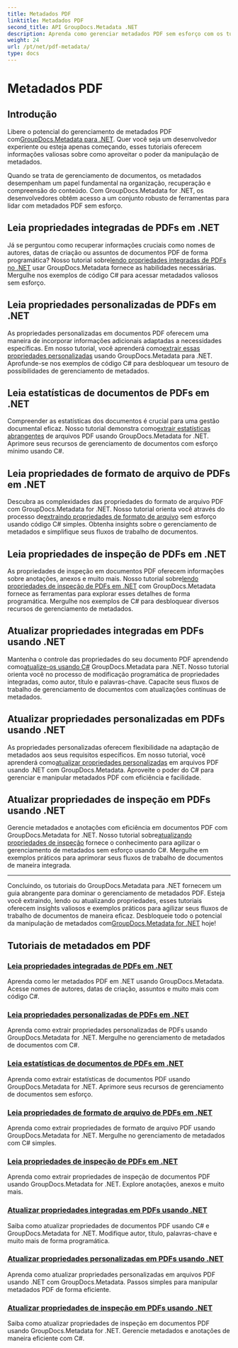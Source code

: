 ```yaml
---
title: Metadados PDF
linktitle: Metadados PDF
second_title: API GroupDocs.Metadata .NET
description: Aprenda como gerenciar metadados PDF sem esforço com os tutoriais do GroupDocs.Metadata for .NET. Acesse propriedades integradas e personalizadas com código C#.
weight: 24
url: /pt/net/pdf-metadata/
type: docs
---
```

# Metadados PDF

## Introdução

 Libere o potencial do gerenciamento de metadados PDF com[GroupDocs.Metadata para .NET](https://www.groupdocs.com/products/metadata/net). Quer você seja um desenvolvedor experiente ou esteja apenas começando, esses tutoriais oferecem informações valiosas sobre como aproveitar o poder da manipulação de metadados.

Quando se trata de gerenciamento de documentos, os metadados desempenham um papel fundamental na organização, recuperação e compreensão do conteúdo. Com GroupDocs.Metadata for .NET, os desenvolvedores obtêm acesso a um conjunto robusto de ferramentas para lidar com metadados PDF sem esforço.

## Leia propriedades integradas de PDFs em .NET

 Já se perguntou como recuperar informações cruciais como nomes de autores, datas de criação ou assuntos de documentos PDF de forma programática? Nosso tutorial sobre[lendo propriedades integradas de PDFs no .NET](./read-built-in-properties-pdfs/) usar GroupDocs.Metadata fornece as habilidades necessárias. Mergulhe nos exemplos de código C# para acessar metadados valiosos sem esforço.


## Leia propriedades personalizadas de PDFs em .NET

 As propriedades personalizadas em documentos PDF oferecem uma maneira de incorporar informações adicionais adaptadas a necessidades específicas. Em nosso tutorial, você aprenderá como[extrair essas propriedades personalizadas](./read-custom-properties-pdfs/) usando GroupDocs.Metadata para .NET. Aprofunde-se nos exemplos de código C# para desbloquear um tesouro de possibilidades de gerenciamento de metadados.


## Leia estatísticas de documentos de PDFs em .NET

 Compreender as estatísticas dos documentos é crucial para uma gestão documental eficaz. Nosso tutorial demonstra como[extrair estatísticas abrangentes](./read-document-statistics-pdfs/) de arquivos PDF usando GroupDocs.Metadata for .NET. Aprimore seus recursos de gerenciamento de documentos com esforço mínimo usando C#.

## Leia propriedades de formato de arquivo de PDFs em .NET

Descubra as complexidades das propriedades do formato de arquivo PDF com GroupDocs.Metadata for .NET. Nosso tutorial orienta você através do processo de[extraindo propriedades de formato de arquivo](./read-file-format-properties-pdfs/) sem esforço usando código C# simples. Obtenha insights sobre o gerenciamento de metadados e simplifique seus fluxos de trabalho de documentos.

## Leia propriedades de inspeção de PDFs em .NET

 As propriedades de inspeção em documentos PDF oferecem informações sobre anotações, anexos e muito mais. Nosso tutorial sobre[lendo propriedades de inspeção de PDFs em .NET](./read-inspection-properties-pdfs/) com GroupDocs.Metadata fornece as ferramentas para explorar esses detalhes de forma programática. Mergulhe nos exemplos de C# para desbloquear diversos recursos de gerenciamento de metadados.

## Atualizar propriedades integradas em PDFs usando .NET

 Mantenha o controle das propriedades do seu documento PDF aprendendo como[atualize-os usando C#](./update-built-in-properties-pdfs/) GroupDocs.Metadata para .NET. Nosso tutorial orienta você no processo de modificação programática de propriedades integradas, como autor, título e palavras-chave. Capacite seus fluxos de trabalho de gerenciamento de documentos com atualizações contínuas de metadados.

## Atualizar propriedades personalizadas em PDFs usando .NET

 As propriedades personalizadas oferecem flexibilidade na adaptação de metadados aos seus requisitos específicos. Em nosso tutorial, você aprenderá como[atualizar propriedades personalizadas](./update-custom-properties-pdfs/) em arquivos PDF usando .NET com GroupDocs.Metadata. Aproveite o poder do C# para gerenciar e manipular metadados PDF com eficiência e facilidade.

## Atualizar propriedades de inspeção em PDFs usando .NET

 Gerencie metadados e anotações com eficiência em documentos PDF com GroupDocs.Metadata for .NET. Nosso tutorial sobre[atualizando propriedades de inspeção](./update-inspection-properties-pdfs/) fornece o conhecimento para agilizar o gerenciamento de metadados sem esforço usando C#. Mergulhe em exemplos práticos para aprimorar seus fluxos de trabalho de documentos de maneira integrada.

----

Concluindo, os tutoriais do GroupDocs.Metadata para .NET fornecem um guia abrangente para dominar o gerenciamento de metadados PDF. Esteja você extraindo, lendo ou atualizando propriedades, esses tutoriais oferecem insights valiosos e exemplos práticos para agilizar seus fluxos de trabalho de documentos de maneira eficaz. Desbloqueie todo o potencial da manipulação de metadados com[GroupDocs.Metadata for .NET](https://www.groupdocs.com/products/metadata/net) hoje!
## Tutoriais de metadados em PDF
### [Leia propriedades integradas de PDFs em .NET](./read-built-in-properties-pdfs/)
Aprenda como ler metadados PDF em .NET usando GroupDocs.Metadata. Acesse nomes de autores, datas de criação, assuntos e muito mais com código C#.
### [Leia propriedades personalizadas de PDFs em .NET](./read-custom-properties-pdfs/)
Aprenda como extrair propriedades personalizadas de PDFs usando GroupDocs.Metadata for .NET. Mergulhe no gerenciamento de metadados de documentos com C#.
### [Leia estatísticas de documentos de PDFs em .NET](./read-document-statistics-pdfs/)
Aprenda como extrair estatísticas de documentos PDF usando GroupDocs.Metadata for .NET. Aprimore seus recursos de gerenciamento de documentos sem esforço.
### [Leia propriedades de formato de arquivo de PDFs em .NET](./read-file-format-properties-pdfs/)
Aprenda como extrair propriedades de formato de arquivo PDF usando GroupDocs.Metadata for .NET. Mergulhe no gerenciamento de metadados com C# simples.
### [Leia propriedades de inspeção de PDFs em .NET](./read-inspection-properties-pdfs/)
Aprenda como extrair propriedades de inspeção de documentos PDF usando GroupDocs.Metadata for .NET. Explore anotações, anexos e muito mais.
### [Atualizar propriedades integradas em PDFs usando .NET](./update-built-in-properties-pdfs/)
Saiba como atualizar propriedades de documentos PDF usando C# e GroupDocs.Metadata for .NET. Modifique autor, título, palavras-chave e muito mais de forma programática.
### [Atualizar propriedades personalizadas em PDFs usando .NET](./update-custom-properties-pdfs/)
Aprenda como atualizar propriedades personalizadas em arquivos PDF usando .NET com GroupDocs.Metadata. Passos simples para manipular metadados PDF de forma eficiente.
### [Atualizar propriedades de inspeção em PDFs usando .NET](./update-inspection-properties-pdfs/)
Saiba como atualizar propriedades de inspeção em documentos PDF usando GroupDocs.Metadata for .NET. Gerencie metadados e anotações de maneira eficiente com C#.